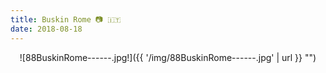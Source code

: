```yaml
---
title: Buskin Rome 📷 🇮🇹
date: 2018-08-18
---
```


<center>![88BuskinRome------.jpg!]({{ '/img/88BuskinRome------.jpg' | url }} "")</center>